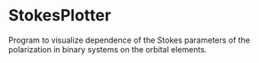 # StokesPlotter
Program to visualize dependence of the Stokes parameters of the polarization in binary systems on the orbital elements.
